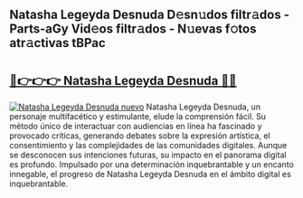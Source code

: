 ## Natasha Legeyda Desnuda D𝚎sn𝚞dos filtr𝚊dos - Parts-aGy Vid𝚎os filtr𝚊dos - N𝚞evas f𝚘tos atr𝚊ctivas tBPac

# <h2><a href="http://mb4tdo.tromn.icu/?c=Natasha+Legeyda+Desnuda">🔗👉👉👉 Natasha Legeyda Desnuda 🔗🔗</a></h2>

[![Natasha Legeyda Desnuda nuevo](https://i.imgur.com/pEAQMta.gif)](http://mb4tdo.tromn.icu/?c=Natasha+Legeyda+Desnuda)
Natasha Legeyda Desnuda, un personaje multifacético y estimulante, elude la comprensión fácil. Su método único de interactuar con audiencias en línea ha fascinado y provocado críticas, generando debates sobre la expresión artística, el consentimiento y las complejidades de las comunidades digitales. Aunque se desconocen sus intenciones futuras, su impacto en el panorama digital es profundo. Impulsado por una determinación inquebrantable y un encanto innegable, el progreso de Natasha Legeyda Desnuda en el ámbito digital es inquebrantable.
